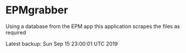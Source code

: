 # EPMgrabber
Using a database from the EPM app this application scrapes the files as required


Latest backup: Sun Sep 15 23:00:01 UTC 2019
